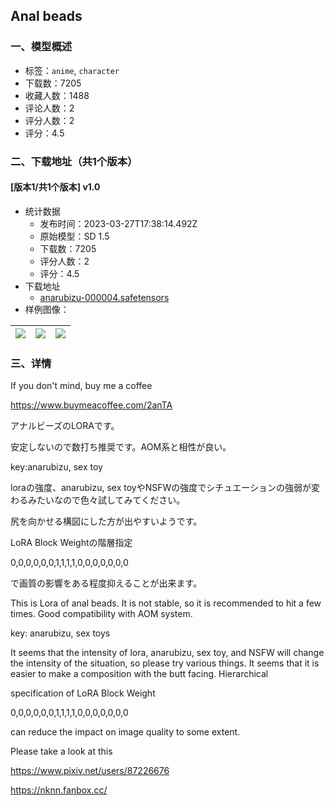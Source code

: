 ## Anal beads
### 一、模型概述

- 标签：`anime`, `character`
- 下载数：7205
- 收藏人数：1488
- 评论人数：2
- 评分人数：2
- 评分：4.5

### 二、下载地址（共1个版本）

#### [版本1/共1个版本] v1.0

- 统计数据
  - 发布时间：2023-03-27T17:38:14.492Z
  - 原始模型：SD 1.5
  - 下载数：7205
  - 评分人数：2
  - 评分：4.5
- 下载地址
  - [anarubizu-000004.safetensors](https://civitai.com/api/download/models/14971)
- 样例图像：

| <img src="https://image.civitai.com/xG1nkqKTMzGDvpLrqFT7WA/c2918326-6e57-4ddb-9061-2011efe80600/width=450/146849.jpeg" /> | <img src="https://image.civitai.com/xG1nkqKTMzGDvpLrqFT7WA/ef501b5f-cd36-42e5-6b59-4a6457de2600/width=450/146854.jpeg" /> | <img src="https://image.civitai.com/xG1nkqKTMzGDvpLrqFT7WA/478c9688-ac58-43e3-84e1-5755fc9dcd00/width=450/146852.jpeg" /> |
| ---- | ---- | ---- |


### 三、详情
<p>If you don't mind, buy me a coffee</p><p><a target="_blank" rel="ugc" href="https://www.buymeacoffee.com/2anTA">https://www.buymeacoffee.com/2anTA</a></p><p></p><p>アナルビーズのLORAです。</p><p>安定しないので数打ち推奨です。AOM系と相性が良い。</p><p>key:anarubizu, sex toy</p><p>loraの強度、anarubizu, sex toyやNSFWの強度でシチュエーションの強弱が変わるみたいなので色々試してみてください。</p><p>尻を向かせる構図にした方が出やすいようです。</p><p>LoRA Block Weightの階層指定</p><p>0,0,0,0,0,0,1,1,1,1,0,0,0,0,0,0,0</p><p>で画質の影響をある程度抑えることが出来ます。</p><p></p><p>This is Lora of anal beads. It is not stable, so it is recommended to hit a few times. Good compatibility with AOM system.</p><p>key: anarubizu, sex toys</p><p>It seems that the intensity of lora, anarubizu, sex toy, and NSFW will change the intensity of the situation, so please try various things. It seems that it is easier to make a composition with the butt facing. Hierarchical</p><p>specification of LoRA Block Weight</p><p>0,0,0,0,0,0,1,1,1,1,0,0,0,0,0,0,0</p><p>can reduce the impact on image quality to some extent.</p><p></p><p>Please take a look at this</p><p><a target="_blank" rel="ugc" href="https://www.pixiv.net/users/87226676">https://www.pixiv.net/users/87226676</a></p><p><a target="_blank" rel="ugc" href="https://nknn.fanbox.cc/">https://nknn.fanbox.cc/</a></p>